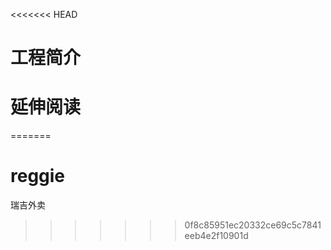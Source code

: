 <<<<<<< HEAD
# 工程简介

# 延伸阅读

=======
# reggie
瑞吉外卖
>>>>>>> 0f8c85951ec20332ce69c5c7841eeb4e2f10901d
